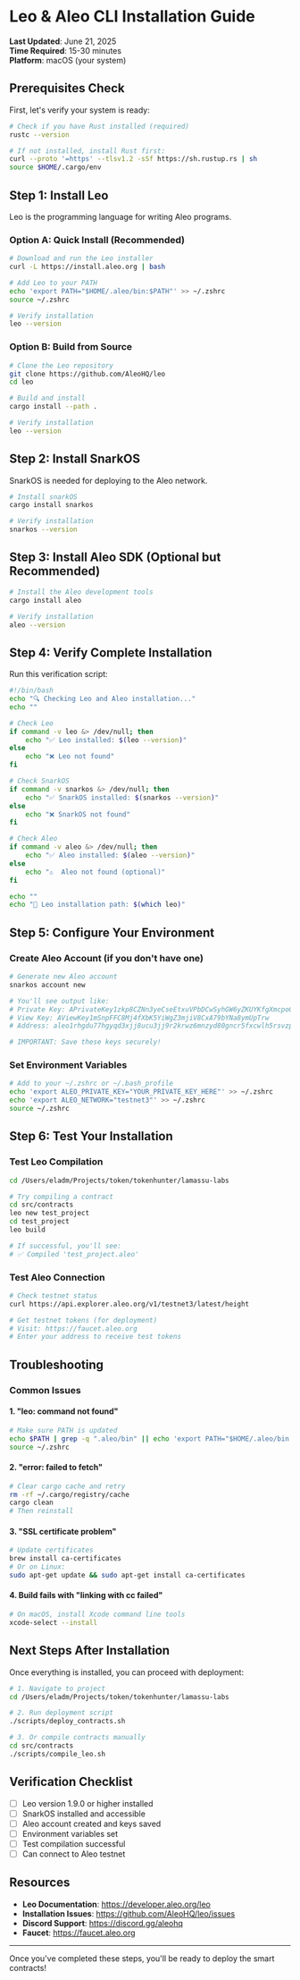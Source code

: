 # Leo & Aleo CLI Installation Guide

**Last Updated**: June 21, 2025  
**Time Required**: 15-30 minutes  
**Platform**: macOS (your system)

## Prerequisites Check

First, let's verify your system is ready:

```bash
# Check if you have Rust installed (required)
rustc --version

# If not installed, install Rust first:
curl --proto '=https' --tlsv1.2 -sSf https://sh.rustup.rs | sh
source $HOME/.cargo/env
```

## Step 1: Install Leo

Leo is the programming language for writing Aleo programs.

### Option A: Quick Install (Recommended)

```bash
# Download and run the Leo installer
curl -L https://install.aleo.org | bash

# Add Leo to your PATH
echo 'export PATH="$HOME/.aleo/bin:$PATH"' >> ~/.zshrc
source ~/.zshrc

# Verify installation
leo --version
```

### Option B: Build from Source

```bash
# Clone the Leo repository
git clone https://github.com/AleoHQ/leo
cd leo

# Build and install
cargo install --path .

# Verify installation
leo --version
```

## Step 2: Install SnarkOS

SnarkOS is needed for deploying to the Aleo network.

```bash
# Install snarkOS
cargo install snarkos

# Verify installation
snarkos --version
```

## Step 3: Install Aleo SDK (Optional but Recommended)

```bash
# Install the Aleo development tools
cargo install aleo

# Verify installation
aleo --version
```

## Step 4: Verify Complete Installation

Run this verification script:

```bash
#!/bin/bash
echo "🔍 Checking Leo and Aleo installation..."
echo ""

# Check Leo
if command -v leo &> /dev/null; then
    echo "✅ Leo installed: $(leo --version)"
else
    echo "❌ Leo not found"
fi

# Check SnarkOS
if command -v snarkos &> /dev/null; then
    echo "✅ SnarkOS installed: $(snarkos --version)"
else
    echo "❌ SnarkOS not found"
fi

# Check Aleo
if command -v aleo &> /dev/null; then
    echo "✅ Aleo installed: $(aleo --version)"
else
    echo "⚠️  Aleo not found (optional)"
fi

echo ""
echo "📁 Leo installation path: $(which leo)"
```

## Step 5: Configure Your Environment

### Create Aleo Account (if you don't have one)

```bash
# Generate new Aleo account
snarkos account new

# You'll see output like:
# Private Key: APrivateKey1zkp8CZNn3yeCseEtxuVPbDCwSyhGW6yZKUYKfgXmcpoGPWH
# View Key: AViewKey1mSnpFFC8Mj4fXbK5YiWgZ3mjiV8CxA79bYNa8ymUpTrw
# Address: aleo1rhgdu77hgyqd3xjj8ucu3jj9r2krwz6mnzyd80gncr5fxcwlh5rsvzp9px

# IMPORTANT: Save these keys securely!
```

### Set Environment Variables

```bash
# Add to your ~/.zshrc or ~/.bash_profile
echo 'export ALEO_PRIVATE_KEY="YOUR_PRIVATE_KEY_HERE"' >> ~/.zshrc
echo 'export ALEO_NETWORK="testnet3"' >> ~/.zshrc
source ~/.zshrc
```

## Step 6: Test Your Installation

### Test Leo Compilation

```bash
cd /Users/eladm/Projects/token/tokenhunter/lamassu-labs

# Try compiling a contract
cd src/contracts
leo new test_project
cd test_project
leo build

# If successful, you'll see:
# ✅ Compiled 'test_project.aleo'
```

### Test Aleo Connection

```bash
# Check testnet status
curl https://api.explorer.aleo.org/v1/testnet3/latest/height

# Get testnet tokens (for deployment)
# Visit: https://faucet.aleo.org
# Enter your address to receive test tokens
```

## Troubleshooting

### Common Issues

#### 1. "leo: command not found"
```bash
# Make sure PATH is updated
echo $PATH | grep -q ".aleo/bin" || echo 'export PATH="$HOME/.aleo/bin:$PATH"' >> ~/.zshrc
source ~/.zshrc
```

#### 2. "error: failed to fetch"
```bash
# Clear cargo cache and retry
rm -rf ~/.cargo/registry/cache
cargo clean
# Then reinstall
```

#### 3. "SSL certificate problem"
```bash
# Update certificates
brew install ca-certificates
# Or on Linux:
sudo apt-get update && sudo apt-get install ca-certificates
```

#### 4. Build fails with "linking with cc failed"
```bash
# On macOS, install Xcode command line tools
xcode-select --install
```

## Next Steps After Installation

Once everything is installed, you can proceed with deployment:

```bash
# 1. Navigate to project
cd /Users/eladm/Projects/token/tokenhunter/lamassu-labs

# 2. Run deployment script
./scripts/deploy_contracts.sh

# 3. Or compile contracts manually
cd src/contracts
./scripts/compile_leo.sh
```

## Verification Checklist

- [ ] Leo version 1.9.0 or higher installed
- [ ] SnarkOS installed and accessible
- [ ] Aleo account created and keys saved
- [ ] Environment variables set
- [ ] Test compilation successful
- [ ] Can connect to Aleo testnet

## Resources

- **Leo Documentation**: https://developer.aleo.org/leo
- **Installation Issues**: https://github.com/AleoHQ/leo/issues
- **Discord Support**: https://discord.gg/aleohq
- **Faucet**: https://faucet.aleo.org

---

Once you've completed these steps, you'll be ready to deploy the smart contracts!